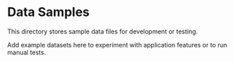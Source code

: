 # Data Samples

This directory stores sample data files for development or testing.

Add example datasets here to experiment with application features or to run manual tests.
